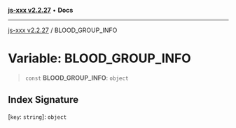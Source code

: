 [**js-xxx v2.2.27**](../README.md) • **Docs**

***

[js-xxx v2.2.27](../README.md) / BLOOD\_GROUP\_INFO

# Variable: BLOOD\_GROUP\_INFO

> `const` **BLOOD\_GROUP\_INFO**: `object`

## Index Signature

 \[`key`: `string`\]: `object`
